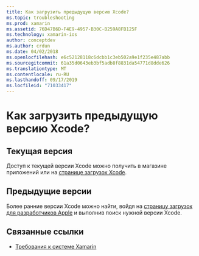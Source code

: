 ```yaml
---
title: Как загрузить предыдущую версию Xcode?
ms.topic: troubleshooting
ms.prod: xamarin
ms.assetid: 76D47B6D-F4E9-4957-B30C-B259A8FB125F
ms.technology: xamarin-ios
author: conceptdev
ms.author: crdun
ms.date: 04/02/2018
ms.openlocfilehash: e6c52128118c6dcbb1c3eb502a9e1f235e487abb
ms.sourcegitcommit: 61a35d0643eb3bf5adb8f8831da54771d8dde626
ms.translationtype: MT
ms.contentlocale: ru-RU
ms.lasthandoff: 09/17/2019
ms.locfileid: "71033417"
---
```

# <a name="how-can-i-download-a-previous-version-of-xcode"></a>Как загрузить предыдущую версию Xcode?

## <a name="current-version"></a>Текущая версия

Доступ к текущей версии Xcode можно получить в магазине приложений или на [странице загрузок Xcode](https://developer.apple.com/xcode/downloads/).

## <a name="older-versions"></a>Предыдущие версии

Более ранние версии Xcode можно найти, войдя на [страницу загрузок для разработчиков Apple](https://developer.apple.com/downloads/more/) и выполнив поиск нужной версии Xcode.

## <a name="related-links"></a>Связанные ссылки

- [Требования к системе Xamarin](~/cross-platform/get-started/requirements.md)
